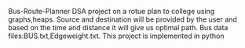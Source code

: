 Bus-Route-Planner
DSA project on a rotue plan to college using graphs,heaps.
Source and destination will be provided by the user and based on the time and distance it will give us optimal path.
Bus data files:BUS.txt,Edgeweight.txt.
 This project is implemented in python

